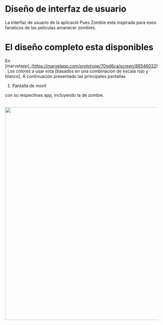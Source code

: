 # Diseño de interfaz de usuario 

La interfaz de usuario de la aplicació Pues Zombie esta inspirada para esos fanaticos de las peliculas amanecer zombies. 

# El diseño completo esta disponibles 
En [marvelapp]_(https://marvelapp.com/prototype/70gd6ca/screen/88546032)
. Los colores a usar esta [basados en una combinacion de escala rojo y blanco]. A continuación presentado las principales pantallas 

1. Pantalla de movil 

con su respectivas app, incluyendo la de zombie. 

<br>
<img  height = "700" src = (https://github.com/lorelia1818/Idea-Proyecto-Android/blob/main/documentos/imagenes/Pantalla1.jpeg) >
 
 <br>
